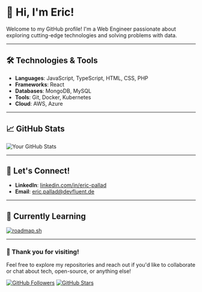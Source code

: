 # 👋 Hi, I'm Eric!

Welcome to my GitHub profile! I'm a Web Engineer passionate about exploring cutting-edge technologies and solving problems with data.

---

## 🛠️ Technologies & Tools

- **Languages**: JavaScript, TypeScript, HTML, CSS, PHP
- **Frameworks**: React
- **Databases**: MongoDB, MySQL
- **Tools**: Git, Docker, Kubernetes
- **Cloud**: AWS, Azure

---
<!--
## 🌟 My Highlights

- 🔧 **Open Source Contributions**: [List notable projects or organizations you’ve contributed to.]
- 🚀 **Projects**: 
  - [Project Name 1](link) - Brief description of what it does or its impact.
  - [Project Name 2](link) - Another project highlight.
- 🏆 **Achievements**: [Hackathons won, certifications, awards, etc.]

---
-->
## 📈 GitHub Stats

![Your GitHub Stats](https://github-readme-stats.vercel.app/api?username=e-pallad&show_icons=true&theme=radical)

---

## 🔗 Let's Connect!
<!--
- **Portfolio**: [your-portfolio-link.com](https://your-portfolio-link.com)
-->
- **LinkedIn**: [linkedin.com/in/eric-pallad](https://linkedin.com/in/eric-pallad)
- **Email**: [eric.pallad@devfluent.de](mailto:eric.pallad@devfluent.de)

---

## 🌱 Currently Learning

[![roadmap.sh](https://roadmap.sh/card/wide/6740a1ee5434bf319a423a26?variant=dark)](https://roadmap.sh)

---
<!--
## 🎯 Goals

- [State a few of your goals, e.g., contributing to impactful open-source projects, building innovative apps, learning advanced AI concepts, etc.]

---

## 💬 Fun Facts

- [Share a couple of interesting facts about yourself, e.g., hobbies, languages spoken, etc.]
- Example: "When I’m not coding, you’ll find me hiking or experimenting with coffee brewing techniques!"

---
-->
### 🌟 Thank you for visiting!

Feel free to explore my repositories and reach out if you'd like to collaborate or chat about tech, open-source, or anything else!

[![GitHub Followers](https://img.shields.io/github/followers/e-pallad?label=Follow%20Me&style=social)](https://github.com/e-pallad)
[![GitHub Stars](https://img.shields.io/github/stars/e-pallad?label=Star%20My%20Repos&style=social)](https://github.com/e-pallad)

<!--
**e-pallad/e-pallad** is a ✨ _special_ ✨ repository because its `README.md` (this file) appears on your GitHub profile.

Here are some ideas to get you started:

- 🔭 I’m currently working on ...
- 🌱 I’m currently learning ...
- 👯 I’m looking to collaborate on ...
- 🤔 I’m looking for help with ...
- 💬 Ask me about ...
- 📫 How to reach me: ...
- 😄 Pronouns: ...
- ⚡ Fun fact: ...
-->
